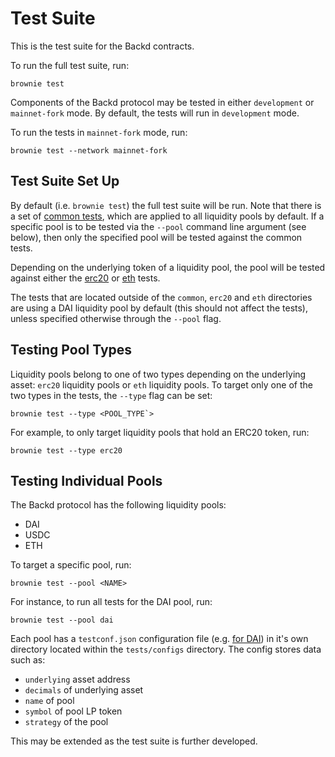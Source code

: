 # Test Suite

This is the test suite for the Backd contracts.

To run the full test suite, run:

```
brownie test
```

Components of the Backd protocol may be tested in either `development` or `mainnet-fork` mode. By default, the tests will run in `development` mode.

To run the tests in `mainnet-fork` mode, run:

```
brownie test --network mainnet-fork
```

## Test Suite Set Up

By default (i.e. `brownie test`) the full test suite will be run. Note that there is a set of [common tests](tests/common), which are applied to all liquidity pools by default. If a specific pool is to be tested via the `--pool` command line argument (see below), then only the specified pool will be tested against the common tests.

Depending on the underlying token of a liquidity pool, the pool will be tested against either the [erc20](tests/erc20) or [eth](tests/eth) tests.

The tests that are located outside of the `common`, `erc20` and `eth` directories are using a DAI liquidity pool by default (this should not affect the tests), unless specified otherwise through the `--pool` flag.

## Testing Pool Types

Liquidity pools belong to one of two types depending on the underlying asset: `erc20` liquidity pools or `eth` liquidity pools. To target only one of the two types in the tests, the `--type` flag can be set:

```
brownie test --type <POOL_TYPE`>
```

For example, to only target liquidity pools that hold an ERC20 token, run:

```
brownie test --type erc20
```

## Testing Individual Pools

The Backd protocol has the following liquidity pools:

- DAI
- USDC
- ETH

To target a specific pool, run:

```
brownie test --pool <NAME>
```

For instance, to run all tests for the DAI pool, run:

```
brownie test --pool dai
```

Each pool has a `testconf.json` configuration file (e.g. [for DAI](configs/dai_pool/testconf.json)) in it's own directory located within the `tests/configs` directory. The config stores data such as:

- `underlying` asset address
- `decimals` of underlying asset
- `name` of pool
- `symbol` of pool LP token
- `strategy` of the pool

This may be extended as the test suite is further developed.
